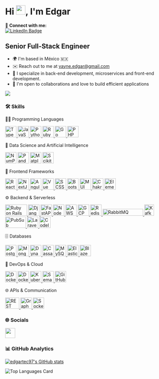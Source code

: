 # Hi  <img src="https://raw.githubusercontent.com/MartinHeinz/MartinHeinz/master/wave.gif" width="30px">, I'm Edgar

🔗 **Connect with me:**  
[![LinkedIn Badge](https://img.shields.io/badge/LinkedIn-Edgar_Castillo-blue?style=flat&logo=linkedin&logoColor=white)](https://www.linkedin.com/in/edgar-castillo-vega-892793175/)

**Senior Full-Stack Engineer**
---------------------------

* 🌍  I'm based in México 🇲🇽
* ✉️  Reach out to me at [vayne.edgar@gmail.com](mailto:vayne.edgar@gmail.com)
* 🧠  I specialize in back-end development, microservices and front-end development.
* 🤝  I'm open to collaborations and love to build efficient applications

<a href="https://www.github.com/edgartec97" target="_blank" rel="noreferrer"><img src="https://img.shields.io/github/followers/edgartec97?logo=github&style=for-the-badge&color=0891b2&labelColor=1c1917" /></a>

### 🛠️ Skills
👩‍💻 Programming Languages  
<p align="left"> 
  <a href="https://www.typescriptlang.org/" target="_blank" rel="noreferrer">
    <img src="https://raw.githubusercontent.com/danielcranney/readme-generator/main/public/icons/skills/typescript-colored.svg" width="36" height="36" alt="TypeScript" />
  </a> 
  <a href="https://developer.mozilla.org/en-US/docs/Web/JavaScript" target="_blank" rel="noreferrer">
    <img src="https://raw.githubusercontent.com/danielcranney/readme-generator/main/public/icons/skills/javascript-colored.svg" width="36" height="36" alt="JavaScript" />
  </a> 
  <a href="https://www.python.org/" target="_blank" rel="noreferrer">
    <img src="https://raw.githubusercontent.com/danielcranney/readme-generator/main/public/icons/skills/python-colored.svg" width="36" height="36" alt="Python" />
  </a> 
  <a href="https://www.ruby-lang.org/en/" target="_blank" rel="noreferrer">
    <img src="https://raw.githubusercontent.com/danielcranney/readme-generator/main/public/icons/skills/ruby-colored.svg" width="36" height="36" alt="Ruby" />
  </a> 
  <a href="https://golang.org/" target="_blank" rel="noreferrer">
    <img src="https://raw.githubusercontent.com/danielcranney/readme-generator/main/public/icons/skills/go-colored.svg" width="36" height="36" alt="Go" />
  </a>
  <a href="https://www.php.net/" target="_blank" rel="noreferrer">
    <img src="https://raw.githubusercontent.com/danielcranney/readme-generator/main/public/icons/skills/php-colored.svg" width="36" height="36" alt="PHP" />
  </a>
</p>

🧠 Data Science and Artificial Intelligence
<p align="left"> <a href="https://numpy.org/" target="_blank" rel="noreferrer"><img src="https://cdn.jsdelivr.net/gh/devicons/devicon/icons/numpy/numpy-original.svg" width="36" height="36" alt="NumPy" /></a> <a href="https://pandas.pydata.org/" target="_blank" rel="noreferrer"><img src="https://cdn.jsdelivr.net/gh/devicons/devicon/icons/pandas/pandas-original.svg" width="36" height="36" alt="Pandas" /></a> <a href="https://matplotlib.org/" target="_blank" rel="noreferrer"><img src="https://matplotlib.org/_static/images/logo2.svg" width="36" height="36" alt="Matplotlib" /></a> <a href="https://scikit-learn.org/" target="_blank" rel="noreferrer"><img src="https://upload.wikimedia.org/wikipedia/commons/0/05/Scikit_learn_logo_small.svg" width="36" height="36" alt="Scikit-Learn" /></a> <!-- Perceptron, IA, Data Scientist se consideran parte conceptual --> </p>
🧩 Frontend Frameworks  
<p align="left"> 
  <a href="https://reactjs.org/" target="_blank" rel="noreferrer"> 
    <img src="https://raw.githubusercontent.com/danielcranney/readme-generator/main/public/icons/skills/react-colored.svg" width="36" height="36" alt="React" /> 
  </a> 
  <a href="https://nextjs.org/" target="_blank" rel="noreferrer"> 
    <img src="https://cdn.jsdelivr.net/gh/devicons/devicon/icons/nextjs/nextjs-original.svg" width="36" height="36" alt="NextJS" /> 
  </a> 
  <a href="https://angular.io/" target="_blank" rel="noreferrer"> 
    <img src="https://cdn.jsdelivr.net/gh/devicons/devicon/icons/angularjs/angularjs-original.svg" width="36" height="36" alt="Angular" /> 
  </a> 
  <a href="https://vuejs.org/" target="_blank" rel="noreferrer"> 
    <img src="https://cdn.jsdelivr.net/gh/devicons/devicon/icons/vuejs/vuejs-original.svg" width="36" height="36" alt="Vue" /> 
  </a>
  <a href="https://sass-lang.com/" target="_blank" rel="noreferrer">
    <img src="https://cdn.jsdelivr.net/gh/devicons/devicon/icons/sass/sass-original.svg" width="36" height="36" alt="SCSS" />
  </a>
  <a href="https://getbootstrap.com/" target="_blank" rel="noreferrer">
    <img src="https://cdn.jsdelivr.net/gh/devicons/devicon/icons/bootstrap/bootstrap-original.svg" width="36" height="36" alt="Bootstrap" />
  </a>
  <a href="https://mui.com/" target="_blank" rel="noreferrer">
    <img src="https://raw.githubusercontent.com/mui/material-ui/master/docs/public/static/logo.png" width="36" height="36" alt="MUI" />
  </a>
  <a href="https://chakra-ui.com/" target="_blank" rel="noreferrer">
    <img src="https://img.icons8.com/?size=512&id=r9QJ0VFFrn7T&format=png" width="36" height="36" alt="Chakra UI" />
  </a>
  <a href="https://element.eleme.io/" target="_blank" rel="noreferrer">
    <img src="https://www.cdnlogo.com/logos/e/99/element-ui.svg" width="36" height="36" alt="Element UI" />
  </a>
</p>

⚙️ Backend & Serverless  
<p align="left"> 
  <!-- Ruby on Rails --> 
  <a href="https://rubyonrails.org/" target="_blank" rel="noreferrer"> 
    <img src="https://upload.wikimedia.org/wikipedia/commons/thumb/6/62/Ruby_On_Rails_Logo.svg/2560px-Ruby_On_Rails_Logo.svg.png" width="70" height="36" alt="Ruby on Rails" /> 
  </a> 
  <!-- Django --> 
  <a href="https://www.djangoproject.com/" target="_blank" rel="noreferrer"> 
    <img src="https://raw.githubusercontent.com/danielcranney/readme-generator/main/public/icons/skills/django-colored.svg" width="36" height="36" alt="Django" /> 
  </a> 
  <!-- FastAPI --> 
  <a href="https://fastapi.tiangolo.com/" target="_blank" rel="noreferrer"> 
    <img src="https://raw.githubusercontent.com/danielcranney/readme-generator/main/public/icons/skills/fastapi-colored.svg" width="36" height="36" alt="FastAPI" /> 
  </a>
  <!-- NodeJS -->
  <a href="https://nodejs.org/en/" target="_blank" rel="noreferrer"> 
    <img src="https://raw.githubusercontent.com/danielcranney/readme-generator/main/public/icons/skills/nodejs-colored.svg" width="36" height="36" alt="NodeJS" /> 
  </a> 
  <!-- AWS Lambda -->
  <a href="https://aws.amazon.com/lambda/" target="_blank" rel="noreferrer"> 
    <img src="https://static-00.iconduck.com/assets.00/aws-lambda-icon-423x512-tfxr9wfa.png" width="36" height="36" alt="AWS Lambda" /> 
  </a> 
  <!-- GCP -->
  <a href="https://cloud.google.com/" target="_blank" rel="noreferrer"> 
    <img src="https://cdn.jsdelivr.net/gh/devicons/devicon/icons/googlecloud/googlecloud-original.svg" width="36" height="36" alt="GCP" /> 
  </a> 
  <!-- Redis -->
  <a href="https://redis.io/" target="_blank" rel="noreferrer"> 
    <img src="https://cdn.jsdelivr.net/gh/devicons/devicon/icons/redis/redis-original.svg" width="36" height="36" alt="Redis" /> 
  </a> 
  <!-- RabbitMQ -->
  <a href="https://www.rabbitmq.com/" target="_blank" rel="noreferrer"> 
    <img src="https://upload.wikimedia.org/wikipedia/commons/7/71/RabbitMQ_logo.svg" width="130" height="22" alt="RabbitMQ" /> 
  </a> 
  <!-- Kafka -->
  <a href="https://kafka.apache.org/" target="_blank" rel="noreferrer"> 
    <img src="https://de-bagstore.s3.us-east-1.amazonaws.com/kafka.png" width="31" height="36" alt="Kafka" /> 
  </a> 
  <!-- PubSub -->
  <a href="https://cloud.google.com/pubsub" target="_blank" rel="noreferrer"> 
    <img src="https://cloud.google.com/_static/cloud/images/social-icon-google-cloud-1200-630.png" width="66" height="36" alt="PubSub" /> 
  </a>
  <!-- Laravel -->
  <a href="https://laravel.com/" target="_blank" rel="noreferrer">
    <img src="https://raw.githubusercontent.com/danielcranney/readme-generator/main/public/icons/skills/laravel-colored.svg" width="36" height="36" alt="Laravel" />
  </a>
  <!-- CodeIgniter -->
  <a href="https://codeigniter.com/" target="_blank" rel="noreferrer">
    <img src="https://cdn.worldvectorlogo.com/logos/codeigniter.svg" width="36" height="36" alt="CodeIgniter" />
  </a>
</p>
🗄️ Databases  
<p align="left"> 
  <a href="https://www.postgresql.org/" target="_blank" rel="noreferrer">
    <img src="https://cdn.jsdelivr.net/gh/devicons/devicon/icons/postgresql/postgresql-original.svg" width="36" height="36" alt="PostgreSQL" />
  </a> 
  <a href="https://www.mongodb.com/" target="_blank" rel="noreferrer">
    <img src="https://cdn.jsdelivr.net/gh/devicons/devicon/icons/mongodb/mongodb-original.svg" width="36" height="36" alt="MongoDB" />
  </a> 
  <a href="https://aws.amazon.com/dynamodb/" target="_blank" rel="noreferrer">
    <img src="https://static-00.iconduck.com/assets.00/aws-dynamodb-icon-227x256-8rljy0a9.png" width="36" height="36" alt="DynamoDB" />
  </a>
  <a href="https://cassandra.apache.org/" target="_blank" rel="noreferrer">
    <img src="https://cdn.jsdelivr.net/gh/devicons/devicon/icons/cassandra/cassandra-original.svg" width="36" height="36" alt="Cassandra" />
  </a>
  <a href="https://www.mysql.com/" target="_blank" rel="noreferrer">
    <img src="https://cdn.jsdelivr.net/gh/devicons/devicon/icons/mysql/mysql-original.svg" width="36" height="36" alt="MySQL" />
  </a>
  <a href="https://www.elastic.co/elasticsearch/" target="_blank" rel="noreferrer">
    <img src="https://cdn.jsdelivr.net/gh/devicons/devicon/icons/elasticsearch/elasticsearch-original.svg" width="36" height="36" alt="Elasticsearch" />
  </a>
  <a href="https://blazesql.com/" target="_blank" rel="noreferrer">
    <img src="https://img.icons8.com/fluency/48/database.png" width="36" height="36" alt="BlazeSQL (no icon available)" />
  </a>
</p>
🐳 DevOps & Cloud
<p align="left"> <a href="https://www.docker.com/" target="_blank" rel="noreferrer"> <img src="https://cdn.jsdelivr.net/gh/devicons/devicon/icons/docker/docker-original.svg" width="36" height="36" alt="Docker" /> </a> <a href="https://docs.docker.com/compose/" target="_blank" rel="noreferrer"> <img src="https://www.docker.com/wp-content/uploads/2022/03/vertical-logo-monochromatic.png" width="36" height="36" alt="Docker Compose" /> </a> <a href="https://kubernetes.io/" target="_blank" rel="noreferrer"> <img src="https://cdn.jsdelivr.net/gh/devicons/devicon/icons/kubernetes/kubernetes-plain.svg" width="36" height="36" alt="Kubernetes" /> </a> <a href="https://semaphoreci.com/" target="_blank" rel="noreferrer"> <img src="https://avatars.githubusercontent.com/u/9517918?s=200&v=4" width="36" height="36" alt="Semaphore" /> </a> <a href="https://github.com/features/actions" target="_blank" rel="noreferrer"> <img src="https://avatars.githubusercontent.com/u/44036562?s=200&v=4" width="36" height="36" alt="GitHub Actions" /> </a> </p>
🌐 APIs & Communication
<p align="left">
  <!-- REST API -->
  <a href="https://restfulapi.net/" target="_blank" rel="noreferrer">
    <img 
      src="https://de-bagstore.s3.us-east-1.amazonaws.com/api.png" 
      width="45" 
      height="36" 
      alt="REST API"
    />
  </a>
  <!-- GraphQL -->
  <a href="https://graphql.org/" target="_blank" rel="noreferrer">
    <img 
      src="https://cdn.jsdelivr.net/gh/devicons/devicon/icons/graphql/graphql-plain.svg" 
      width="36" 
      height="36" 
      alt="GraphQL" 
    />
  </a>
  <!-- Socket.IO -->
  <a href="https://socket.io/" target="_blank" rel="noreferrer">
    <img 
      src="https://upload.wikimedia.org/wikipedia/commons/9/96/Socket-io.svg" 
      width="36" 
      height="36" 
      alt="Socket.IO" 
    />
  </a>
</p>

### 🌐 Socials

<p align="left">
<a href="https://www.linkedin.com/in/edgar-castillo-vega-892793175/" target="_blank" rel="noreferrer"><img src="https://raw.githubusercontent.com/danielcranney/readme-generator/main/public/icons/socials/linkedin.svg" width="32" height="32" /></a>
</p>

### 📊 GitHub Analytics

<a href="http://www.github.com/edgartec97"><img src="https://github-readme-stats.vercel.app/api?username=edgartec97&show_icons=true&hide=prs,issues,contribs&count_private=true&title_color=0891b2&text_color=ffffff&icon_color=0891b2&bg_color=1c1917&hide_border=true&show_icons=true" alt="edgartec97's GitHub stats" /></a>

![Top Languages Card](https://github-readme-stats.vercel.app/api/top-langs/?username=edgartec97&theme=nord&layout=compact)
<!--[![Visits Badge](https://badges.pufler.dev/visits/edgartec97/edgartec97)](https://badges.pufler.dev)--¡>
